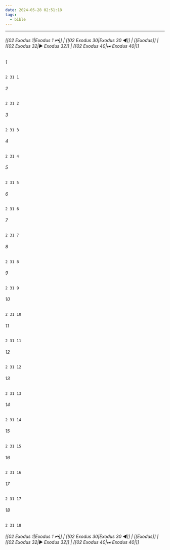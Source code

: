 ```yaml
---
date: 2024-05-28 02:51:18
tags:
  - bible
---
```

___

###### [[02 Exodus 1|Exodus 1 ⏮]] | [[02 Exodus 30|Exodus 30 ◀]] | [[Exodus]] | [[02 Exodus 32|▶ Exodus 32]] | [[02 Exodus 40|⏭ Exodus 40|]]

###### 1
``` verse
2 31 1 
```
###### 2
``` verse
2 31 2 
```
###### 3
``` verse
2 31 3 
```
###### 4
``` verse
2 31 4 
```
###### 5
``` verse
2 31 5 
```
###### 6
``` verse
2 31 6 
```
###### 7
``` verse
2 31 7 
```
###### 8
``` verse
2 31 8 
```
###### 9
``` verse
2 31 9 
```
###### 10
``` verse
2 31 10 
```
###### 11
``` verse
2 31 11 
```
###### 12
``` verse
2 31 12 
```
###### 13
``` verse
2 31 13 
```
###### 14
``` verse
2 31 14 
```
###### 15
``` verse
2 31 15 
```
###### 16
``` verse
2 31 16 
```
###### 17
``` verse
2 31 17 
```
###### 18
``` verse
2 31 18 
```

###### [[02 Exodus 1|Exodus 1 ⏮]] | [[02 Exodus 30|Exodus 30 ◀]] | [[Exodus]] | [[02 Exodus 32|▶ Exodus 32]] | [[02 Exodus 40|⏭ Exodus 40|]]

